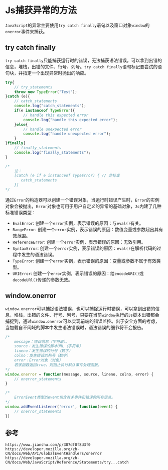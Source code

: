 # Js捕获异常的方法
`JavaScript`的异常主要使用`try catch finally`语句以及窗口对象`window`的`onerror`事件来捕获。

## try catch finally
`try catch finally`只能捕获运行时的错误，无法捕获语法错误，可以拿到出错的信息，堆栈，出错的文件、行号、列号。`try catch finally`语句标记要尝试的语句块，并指定一个出现异常时抛出的响应。

```javascript
try{
    // try_statements
    throw new TypeError("Test");
}catch (e){
    // catch_statements
    console.log("catch_statements");
    if(e instanceof TypeError){
        // handle this expected error
        console.log("handle this expected error");
    }else{
        // handle unexpected error
        console.log("handle unexpected error");
    }
}finally{
    // finally_statements
    console.log("finally_statements");
}

/*
    注：
    [catch (e if e instanceof TypeError) { // 非标准
       catch_statements
    }]
*/
```
通过`Error`的构造器可以创建一个错误对象，当运行时错误产生时，`Error`的实例对象会被抛出，`Error`对象也可用于用户自定义的异常的基础对象，`Js`内建了几种标准错误类型：
* `EvalError`: 创建一个`error`实例，表示错误的原因：与`eval()`有关。
* `RangeError`: 创建一个`error`实例，表示错误的原因：数值变量或参数超出其有效范围。
* `ReferenceError`: 创建一个`error`实例，表示错误的原因：无效引用。
* `SyntaxError`: 创建一个`error`实例，表示错误的原因：`eval()`在解析代码的过程中发生的语法错误。
* `TypeError`: 创建一个`error`实例，表示错误的原因：变量或参数不属于有效类型。
* `URIError`: 创建一个`error`实例，表示错误的原因：给`encodeURI()`或`decodeURl()`传递的参数无效。

## window.onerror
`window.onerror`可以捕捉语法错误，也可以捕捉运行时错误，可以拿到出错的信息，堆栈，出错的文件、行号、列号，只要在当前`window`执行的`Js`脚本出错都会捕捉到，通过`window.onerror`可以实现前端的错误监控。出于安全方面的考虑，当加载自不同域的脚本中发生语法错误时，语法错误的细节将不会报告。

```javascript
/*
    message：错误信息（字符串）。
    source：发生错误的脚本URL（字符串）
    lineno：发生错误的行号（数字）
    colno：发生错误的列号（数字）
    error：Error对象（对象）
    若该函数返回true，则阻止执行默认事件处理函数。
*/
window.onerror = function(message, source, lineno, colno, error) { 
    // onerror_statements
}

/*
    ErrorEvent类型的event包含有关事件和错误的所有信息。
*/
window.addEventListener('error', function(event) { 
    // onerror_statements
})
```






## 参考

```
https://www.jianshu.com/p/307df0f8d3f0
https://developer.mozilla.org/zh-CN/docs/Web/API/GlobalEventHandlers/onerror
https://developer.mozilla.org/zh-CN/docs/Web/JavaScript/Reference/Statements/try...catch
```
